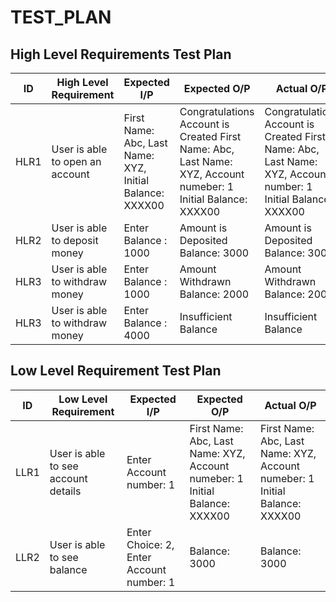 # TEST_PLAN
## High Level Requirements Test Plan
| ID    | High Level Requirement | Expected I/P | Expected O/P | Actual O/P | 
| ----- | ---------------------- | ------------ | ------------ | ---------- | 
| HLR1  | User is able to open an account |  First Name: Abc, Last Name: XYZ, Initial Balance: XXXX00   | Congratulations Account is Created First Name: Abc, Last Name: XYZ, Account numeber: 1 Initial Balance: XXXX00| Congratulations Account is Created First Name: Abc, Last Name: XYZ, Account number: 1 Initial Balance: XXXX00 | 
| HLR2  | User is able to deposit money  |  Enter Balance : 1000  | Amount is Deposited Balance: 3000 | Amount is Deposited Balance: 3000 | 
| HLR3  | User is able to withdraw money | Enter Balance : 1000| Amount Withdrawn Balance: 2000 | Amount Withdrawn Balance: 2000 |   
| HLR3  | User is able to withdraw money | Enter Balance : 4000| Insufficient Balance | Insufficient Balance |

## Low Level Requirement Test Plan
| ID    | Low Level Requirement | Expected I/P | Expected O/P | Actual O/P | 
| ----- | ---------------------- | ------------ | ------------ | ---------- |
| LLR1  | User is able to see account details |  Enter Account number: 1| First Name: Abc, Last Name: XYZ, Account numeber: 1 Initial Balance: XXXX00 | First Name: Abc, Last Name: XYZ, Account numeber: 1 Initial Balance: XXXX00 |
| LLR2  | User is able to see balance  |  Enter Choice: 2,  Enter Account number: 1   | Balance: 3000 | Balance: 3000 |
